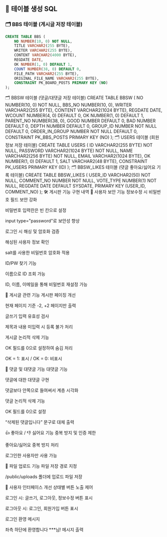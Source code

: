## 📂 테이블 생성 SQL

### 🗂️ BBS 테이블 (게시글 저장 테이블)

```sql
CREATE TABLE BBS (
    NO NUMBER(10, 0) NOT NULL,
    TITLE VARCHAR2(255 BYTE),
    WRITER VARCHAR2(255 BYTE),
    CONTENT VARCHAR2(4000 BYTE),
    REGDATE DATE,
    OK NUMBER(1, 0) DEFAULT 1,
    COUNT NUMBER(38, 0) DEFAULT 0,
    FILE_PATH VARCHAR2(255 BYTE),
    ORIGINAL_FILE_NAME VARCHAR2(255 BYTE),
    CONSTRAINT PK_BOARD_POSTS PRIMARY KEY (NO)
);
```


🗂️ BBSW 테이블 (댓글/대댓글 저장 테이블)
CREATE TABLE BBSW (
    NO NUMBER(10, 0) NOT NULL,
    BBS_NO NUMBER(10, 0),
    WRITER VARCHAR2(255 BYTE),
    CONTENT VARCHAR2(1024 BYTE),
    REGDATE DATE,
    WCOUNT NUMBER(4, 0) DEFAULT 0,
    OK NUMBER(1, 0) DEFAULT 1,
    PARENT_NO NUMBER(38, 0),
    GOOD NUMBER DEFAULT 0,
    BAD NUMBER DEFAULT 0,
    DEPTH NUMBER DEFAULT 0,
    GROUP_ID NUMBER NOT NULL DEFAULT 0,
    ORDER_IN_GROUP NUMBER NOT NULL DEFAULT 0,
    CONSTRAINT PK_BBS_POSTS PRIMARY KEY (NO)
);
🗂️ USERS 테이블 (회원 정보 저장 테이블)
CREATE TABLE USERS (
    ID VARCHAR2(255 BYTE) NOT NULL,
    PASSWORD VARCHAR2(1024 BYTE) NOT NULL,
    NAME VARCHAR2(256 BYTE) NOT NULL,
    EMAIL VARCHAR2(1024 BYTE),
    OK NUMBER(1, 0) DEFAULT 1,
    SALT VARCHAR2(48 BYTE),
    CONSTRAINT PK_USERS PRIMARY KEY (ID)
);
🗂️ BBSW_LIKES 테이블 (댓글 좋아요/싫어요 기록 테이블)
CREATE TABLE BBSW_LIKES (
    USER_ID VARCHAR2(50) NOT NULL,
    COMMENT_NO NUMBER NOT NULL,
    VOTE_TYPE NUMBER(1) NOT NULL,
    REGDATE DATE DEFAULT SYSDATE,
    PRIMARY KEY (USER_ID, COMMENT_NO)
);
🛠️ 게시판 기능 구현 내역
🔐 사용자 보안 기능
정보수정 시 비밀번호 필드 보안 강화

비밀번호 입력란은 빈 칸으로 설정

input type="password"로 보안성 향상

로그인 시 해싱 및 암호화 검증

해싱된 사용자 정보 확인

salt를 사용한 비밀번호 암호화 적용

ID/PW 찾기 기능

이름으로 ID 조회 가능

ID, 이름, 이메일을 통해 비밀번호 재설정 가능

📝 게시글 관련 기능
게시판 페이징 개선

현재 페이지 기준 -2, +2 페이지만 출력

글쓰기 입력 유효성 검사

제목과 내용 미입력 시 등록 불가 처리

게시글 논리적 삭제 기능

OK 필드를 0으로 설정하여 숨김 처리

OK = 1: 표시 / OK = 0: 비표시

💬 댓글 및 대댓글 기능
대댓글 기능

댓글에 대한 대댓글 구현

댓글보다 안쪽으로 들여써서 계층 시각화

댓글 논리적 삭제 기능

OK 필드를 0으로 설정

“삭제된 댓글입니다” 문구로 대체 출력

👍 좋아요 / 👎 싫어요 기능
중복 방지 및 인증 제한

좋아요/싫어요 중복 방지 처리

로그인한 사용자만 사용 가능

📁 파일 업로드 기능
파일 저장 경로 지정

/public/uploads 폴더에 업로드 파일 저장

👤 사용자 인터페이스 개선
상태별 버튼 노출 제어

로그인 시: 글쓰기, 로그아웃, 정보수정 버튼 표시

로그아웃 시: 로그인, 회원가입 버튼 표시

로그인 환영 메시지

좌측 하단에 환영합니다 ***님! 메시지 출력

